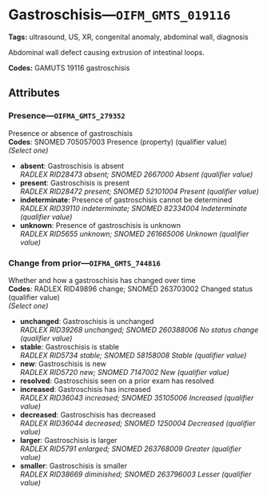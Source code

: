 # Gastroschisis—`OIFM_GMTS_019116`

**Tags:** ultrasound, US, XR, congenital anomaly, abdominal wall, diagnosis

Abdominal wall defect causing extrusion of intestinal loops.

**Codes:** GAMUTS 19116 gastroschisis

## Attributes

### Presence—`OIFMA_GMTS_279352`

Presence or absence of gastroschisis  
**Codes**: SNOMED 705057003 Presence (property) (qualifier value)  
*(Select one)*

- **absent**: Gastroschisis is absent  
_RADLEX RID28473 absent; SNOMED 2667000 Absent (qualifier value)_
- **present**: Gastroschisis is present  
_RADLEX RID28472 present; SNOMED 52101004 Present (qualifier value)_
- **indeterminate**: Presence of gastroschisis cannot be determined  
_RADLEX RID39110 indeterminate; SNOMED 82334004 Indeterminate (qualifier value)_
- **unknown**: Presence of gastroschisis is unknown  
_RADLEX RID5655 unknown; SNOMED 261665006 Unknown (qualifier value)_

### Change from prior—`OIFMA_GMTS_744816`

Whether and how a gastroschisis has changed over time  
**Codes**: RADLEX RID49896 change; SNOMED 263703002 Changed status (qualifier value)  
*(Select one)*

- **unchanged**: Gastroschisis is unchanged  
_RADLEX RID39268 unchanged; SNOMED 260388006 No status change (qualifier value)_
- **stable**: Gastroschisis is stable  
_RADLEX RID5734 stable; SNOMED 58158008 Stable (qualifier value)_
- **new**: Gastroschisis is new  
_RADLEX RID5720 new; SNOMED 7147002 New (qualifier value)_
- **resolved**: Gastroschisis seen on a prior exam has resolved  
- **increased**: Gastroschisis has increased  
_RADLEX RID36043 increased; SNOMED 35105006 Increased (qualifier value)_
- **decreased**: Gastroschisis has decreased  
_RADLEX RID36044 decreased; SNOMED 1250004 Decreased (qualifier value)_
- **larger**: Gastroschisis is larger  
_RADLEX RID5791 enlarged; SNOMED 263768009 Greater (qualifier value)_
- **smaller**: Gastroschisis is smaller  
_RADLEX RID38669 diminished; SNOMED 263796003 Lesser (qualifier value)_